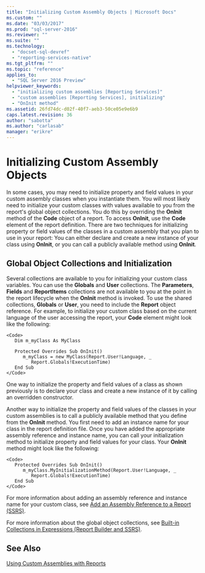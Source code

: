```yaml
---
title: "Initializing Custom Assembly Objects | Microsoft Docs"
ms.custom: ""
ms.date: "03/03/2017"
ms.prod: "sql-server-2016"
ms.reviewer: ""
ms.suite: ""
ms.technology: 
  - "docset-sql-devref"
  - "reporting-services-native"
ms.tgt_pltfrm: ""
ms.topic: "reference"
applies_to: 
  - "SQL Server 2016 Preview"
helpviewer_keywords: 
  - "initializing custom assemblies [Reporting Services]"
  - "custom assemblies [Reporting Services], initializing"
  - "OnInit method"
ms.assetid: 26fd74dc-d02f-40f7-aeb3-50ce05e9e6b9
caps.latest.revision: 36
author: "sabotta"
ms.author: "carlasab"
manager: "erikre"
---
```

# Initializing Custom Assembly Objects
  In some cases, you may need to initialize property and field values in your custom assembly classes when you instantiate them. You will most likely need to initialize your custom classes with values available to you from the report's global object collections. You do this by overriding the **OnInit** method of the **Code** object of a report. To access **OnInit**, use the **Code** element of the report definition. There are two techniques for initializing property or field values of the classes in a custom assembly that you plan to use in your report: You can either declare and create a new instance of your class using **OnInit**, or you can call a publicly available method using **OnInit**.  
  
## Global Object Collections and Initialization  
 Several collections are available to you for initializing your custom class variables. You can use the **Globals** and **User** collections. The **Parameters**, **Fields** and **ReportItems** collections are not available to you at the point in the report lifecycle when the **OnInit** method is invoked. To use the shared collections, **Globals** or **User**, you need to include the **Report** object reference. For example, to initialize your custom class based on the current language of the user accessing the report, your **Code** element might look like the following:  
  
```  
<Code>  
   Dim m_myClass As MyClass  
  
   Protected Overrides Sub OnInit()  
      m_myClass = new MyClass(Report.User!Language, _  
         Report.Globals!ExecutionTime)  
   End Sub  
</Code>  
```  
  
 One way to initialize the property and field values of a class as shown previously is to declare your class and create a new instance of it by calling an overridden constructor.  
  
 Another way to initialize the property and field values of the classes in your custom assemblies is to call a publicly available method that you define from the **OnInit** method. You first need to add an instance name for your class in the report definition file. Once you have added the appropriate assembly reference and instance name, you can call your initialization method to initialize property and field values for your class. Your **OnInit** method might look like the following:  
  
```  
<Code>  
   Protected Overrides Sub OnInit()  
      m_myClass.MyInitializationMethod(Report.User!Language, _  
         Report.Globals!ExecutionTime)  
   End Sub  
</Code>  
```  
  
 For more information about adding an assembly reference and instance name for your custom class, see [Add an Assembly Reference to a Report &#40;SSRS&#41;](../../reporting-services/report-design/add-an-assembly-reference-to-a-report-ssrs.md).  
  
 For more information about the global object collections, see [Built-in Collections in Expressions &#40;Report Builder and SSRS&#41;](../../reporting-services/report-design/built-in-collections-in-expressions-report-builder.md).  
  
## See Also  
 [Using Custom Assemblies with Reports](../../reporting-services/custom-assemblies/using-custom-assemblies-with-reports.md)  
  
  